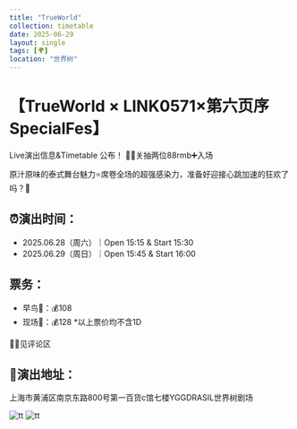 ```yaml
---
title: "TrueWorld"
collection: timetable
date: 2025-06-29
layout: single
tags: [🌍]
location: "世界树"
---
```


# 【TrueWorld × LINK0571×第六页序 SpecialFes】
Live演出信息&Timetable 公布！
🧱➕关抽两位88rmb➕入场

原汁原味的泰式舞台魅力⭐席卷全场的超强感染力，准备好迎接心跳加速的狂欢了吗？🎤

## ⏰演出时间：
- 2025.06.28（周六）｜Open 15:15 & Start 15:30
- 2025.06.29（周日）｜Open 15:45 & Start 16:00
## 票务：
- 早鸟🎫：💰108
- 现场🎫：💰128
*以上票价均不含1D

🎫🐴见评论区

## 📍演出地址：
上海市黄浦区南京东路800号第一百货c馆七楼YGGDRASIL世界树剧场

![tt](/timetable/2025/06/29/5.jpg)
![tt](/timetable/2025/06/29/6.jpg)